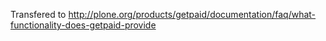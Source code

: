 Transfered to http://plone.org/products/getpaid/documentation/faq/what-functionality-does-getpaid-provide